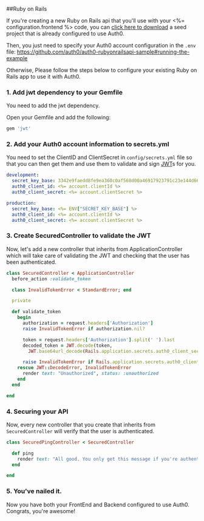 ##Ruby on Rails

If you're creating a new Ruby on Rails api that you'll use with your <%= configuration.frontend %> code, you can [click here to download](https://github.com/auth0/auth0-rubyonrailsapi-sample/archive/master.zip) a seed project that is already configured to use Auth0.

Then, you just need to specify your Auth0 account configuration in the `.env` file: https://github.com/auth0/auth0-rubyonrailsapi-sample#running-the-example

Otherwise, Please follow the steps below to configure your existing Ruby on Rails app to use it with Auth0.

### 1. Add jwt dependency to your Gemfile

You need to add the jwt dependency.

Open your Gemfile and add the following:

````js
gem 'jwt'
````

### 2. Add your Auth0 account information to secrets.yml

You need to set the ClientID and ClientSecret in `config/secrets.yml` file so that you can then get them and use them to validate and sign [JWT](https://docs.auth0.com/jwt)s for you.

````yaml
development:
  secret_key_base: 3342e9faedd8fe9ea360c0af568d00a46917923791c23e144d66849b272d2ff63e743f9bb209dab7d6e732bb5f919e46e3fe552b8919140805bb89c346e68876,
  auth0_client_id: <%= account.clientId %>
  auth0_client_secret: <%= account.clientSecret %>

production:
  secret_key_base: <%= ENV["SECRET_KEY_BASE"] %>
  auth0_client_id: <%= account.clientId %>
  auth0_client_secret: <%= account.clientSecret %>
````

### 3. Create SecuredController to validate the JWT

Now, let's add a new controller that inherits from ApplicationController which will take care of validating the JWT and checking that the user has been authenticated.

````ruby
class SecuredController < ApplicationController
  before_action :validate_token

  class InvalidTokenError < StandardError; end

  private

  def validate_token
    begin
      authorization = request.headers['Authorization']
      raise InvalidTokenError if authorization.nil?

      token = request.headers['Authorization'].split(' ').last
      decoded_token = JWT.decode(token,
        JWT.base64url_decode(Rails.application.secrets.auth0_client_secret))

      raise InvalidTokenError if Rails.application.secrets.auth0_client_id != decoded_token[0]["aud"]
    rescue JWT::DecodeError, InvalidTokenError
      render text: "Unauthorized", status: :unauthorized
    end
  end

end
````

### 4. Securing your API

Now, every new controller that you create that inherits from `SecuredController` will verify that the user is authenticated.

````ruby
class SecuredPingController < SecuredController

  def ping
    render text: "All good. You only get this message if you're authenticated"
  end

end
````

### 5. You've nailed it.

Now you have both your FrontEnd and Backend configured to use Auth0. Congrats, you're awesome!
